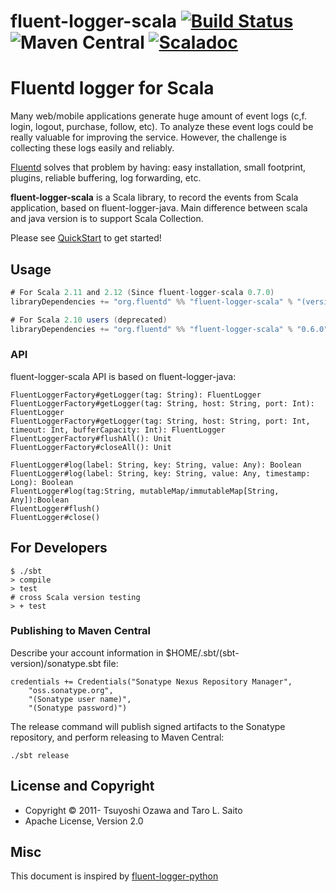fluent-logger-scala [![Build Status](https://travis-ci.org/fluent/fluent-logger-scala.svg?branch=develop)](https://travis-ci.org/fluent/fluent-logger-scala) ![Maven Central](https://maven-badges.herokuapp.com/maven-central/org.fluentd/fluent-logger-scala_2.12/badge.svg) [![Scaladoc](http://javadoc-badge.appspot.com/org.fluentd/fluent-logger-scala_2.12.svg?label=scaladoc)](http://javadoc-badge.appspot.com/org.fluentd/fluent-logger-scala_2.12)
==========

# Fluentd logger for Scala

Many web/mobile applications generate huge amount of event logs (c,f. login, logout, purchase, follow, etc). To analyze these event logs could be really valuable for improving the service. However, the challenge is collecting these logs easily and reliably.

[Fluentd](http://github.com/fluent/fluentd) solves that problem by having: easy installation, small footprint, plugins, reliable buffering, log forwarding, etc.

**fluent-logger-scala** is a Scala library, to record the events from Scala application,  based on fluent-logger-java.
Main difference between scala and java version is to support Scala Collection.

Please see [QuickStart](https://github.com/fluent/fluent-logger-scala/wiki/QuickStart) to get started!

## Usage

```scala
# For Scala 2.11 and 2.12 (Since fluent-logger-scala 0.7.0)
libraryDependencies += "org.fluentd" %% "fluent-logger-scala" % "(version)"

# For Scala 2.10 users (deprecated)
libraryDependencies += "org.fluentd" %% "fluent-logger-scala" % "0.6.0"
```

### API

fluent-logger-scala API is based on fluent-logger-java:

```
FluentLoggerFactory#getLogger(tag: String): FluentLogger
FluentLoggerFactory#getLogger(tag: String, host: String, port: Int): FluentLogger
FluentLoggerFactory#getLogger(tag: String, host: String, port: Int, timeout: Int, bufferCapacity: Int): FluentLogger
FluentLoggerFactory#flushAll(): Unit
FluentLoggerFactory#closeAll(): Unit

FluentLogger#log(label: String, key: String, value: Any): Boolean
FluentLogger#log(label: String, key: String, value: Any, timestamp: Long): Boolean
FluentLogger#log(tag:String, mutableMap/immutableMap[String, Any]):Boolean
FluentLogger#flush()
FluentLogger#close()
```

## For Developers

```
$ ./sbt
> compile
> test
# cross Scala version testing
> + test
```

### Publishing to Maven Central

Describe your account information in $HOME/.sbt/(sbt-version)/sonatype.sbt file:

    credentials += Credentials("Sonatype Nexus Repository Manager",
        "oss.sonatype.org",
        "(Sonatype user name)",
        "(Sonatype password)")

The release command will publish signed artifacts to the Sonatype repository, and perform releasing to Maven Central:

    ./sbt release

## License and Copyright

* Copyright © 2011- Tsuyoshi Ozawa and Taro L. Saito
* Apache License, Version 2.0

## Misc

This document is inspired by [fluent-logger-python](https://github.com/fluent/fluent-logger-python)
